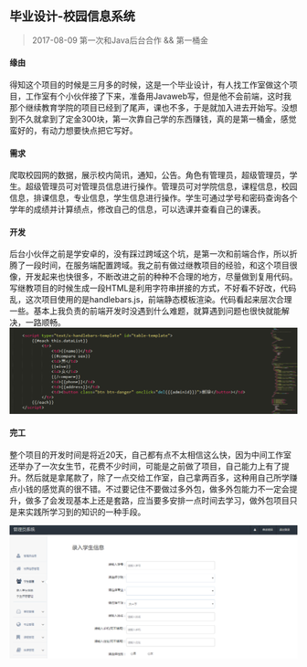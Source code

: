 毕业设计-校园信息系统
--------
> 2017-08-09  第一次和Java后台合作 && 第一桶金

#### 缘由

得知这个项目的时候是三月多的时候，这是一个毕业设计，有人找工作室做这个项目，工作室有个小伙伴接了下来，准备用Javaweb写，但是他不会前端，这时我那个继续教育学院的项目已经到了尾声，课也不多，于是就加入进去开始写。没想到不久就拿到了定金300块，第一次靠自己学的东西赚钱，真的是第一桶金，感觉蛮好的，有动力想要快点把它写好。

#### 需求

爬取校园网的数据，展示校内简讯，通知，公告。角色有管理员，超级管理员，学生。超级管理员可对管理员信息进行操作。管理员可对学院信息，课程信息，校园信息，排课信息，专业信息，学生信息进行操作。学生可通过学号和密码查询各个学年的成绩并计算绩点，修改自己的信息，可以选课并查看自己的课表。

#### 开发

后台小伙伴之前是学安卓的，没有踩过跨域这个坑，是第一次和前端合作，所以折腾了一段时间，在服务端配置跨域。我之前有做过继教项目的经验，和这个项目很像，开发起来也快很多，不断改进之前的种种不合理的地方，尽量做到复用代码。写继教项目的时候生成一段HTML是利用字符串拼接的方式，不好看不好改，代码乱，这次项目使用的是handlebars.js，前端静态模板渲染。代码看起来层次合理一些。基本上我负责的前端开发时没遇到什么难题，就算遇到问题也很快就能解决，一路顺畅。
![校园信息系统代码](img/code1.png)

#### 完工

整个项目的开发时间是将近20天，自己都有点不太相信这么快，因为中间工作室还举办了一次女生节，花费不少时间，可能是之前做了项目，自己能力上有了提升。然后就是拿尾款了，除了一点交给工作室，自己拿两百多，这种用自己所学赚点小钱的感觉真的很不错。不过要记住不要做过多外包，做多外包能力不一定会提升，做多了会发现基本上还是套路，应当要多安排一点时间去学习，做外包项目只是来实践所学习到的知识的一种手段。

![校园信息系统](img/毕业设计.png)